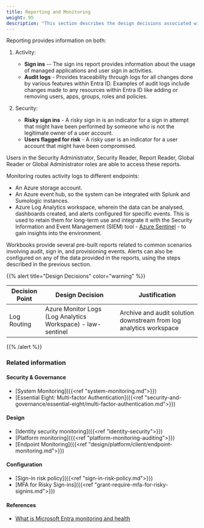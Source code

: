 ```yaml
---
title: Reporting and Monitoring
weight: 95
description: "This section describes the design decisions associated with reporting and monitoring of identities, sign ins and provisioning for system(s) built using ASD's Blueprint for Secure Cloud."
---
```


Reporting provides information on both:

1.  Activity:
    * **Sign ins** -- The sign ins report provides information about the usage of managed applications and user sign in activities.
    * **Audit logs** - Provides traceability through logs for all changes done by various features within Entra ID. Examples of audit logs include changes made to any resources within Entra ID like adding or removing users, apps, groups, roles and policies.

2.  Security:

    * **Risky sign ins** - A risky sign in is an indicator for a sign in attempt that might have been performed by someone who is not the legitimate owner of a user account.
    * **Users flagged for risk** - A risky user is an indicator for a user account that might have been compromised.

Users in the Security Administrator, Security Reader, Report Reader, Global Reader or Global Administrator roles are able to access these reports.

Monitoring routes activity logs to different endpoints:

* An Azure storage account.
* An Azure event hub, so the system can be integrated with Splunk and Sumologic instances.
* Azure Log Analytics workspace, wherein the data can be analysed, dashboards created, and alerts configured for specific events.
    This is used to retain them for long-term use and integrate it with the Security Information and Event Management (SIEM) tool - [Azure Sentinel](https://learn.microsoft.com/azure/sentinel/overview) - to gain insights into the environment.

Workbooks provide several pre-built reports related to common scenarios involving audit, sign in, and provisioning events. Alerts can also be configured on any of the data provided in the reports, using the steps described in the previous section.

{{% alert title="Design Decisions" color="warning" %}}

| Decision Point | Design Decision                                             | Justification                                                      |
| -------------- | ----------------------------------------------------------- | ------------------------------------------------------------------ |
| Log Routing    | Azure Monitor Logs (Log Analytics Workspace) - law-sentinel | Archive and audit solution downstream from log analytics workspace |

{{% /alert %}}

### Related information

#### Security & Governance

* [System Monitoring]({{<ref "system-monitoring.md">}})
* [Essential Eight: Multi-factor Authentication]({{<ref "security-and-governance/essential-eight/multi-factor-authentication.md">}})

#### Design

* [Identity security monitoring]({{<ref "identity-security">}})
* [Platform monitoring]({{<ref "platform-monitoring-auditing">}})
* [Endpoint Monitoring]({{<ref "design/platform/client/endpoint-monitoring.md">}})

#### Configuration

* [Sign-in risk policy]({{<ref "sign-in-risk-policy.md">}})
* [MFA for Risky Sign-ins]({{<ref "grant-require-mfa-for-risky-signins.md">}})
  
#### References

* [What is Microsoft Entra monitoring and health](https://learn.microsoft.com/entra/identity/monitoring-health/overview-monitoring-health)


